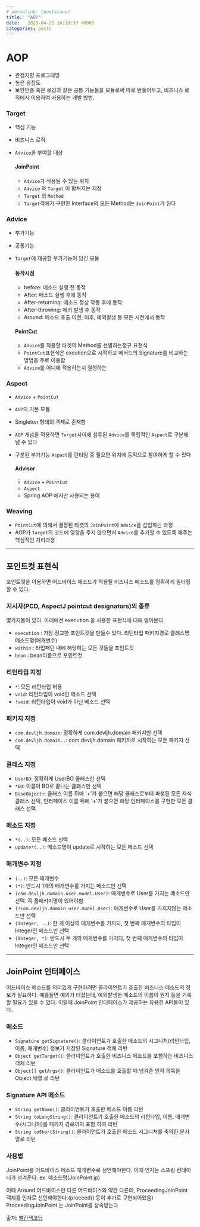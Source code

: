 ```yaml
---
# permalink: /posts/aop/
title:  "AOP"
date:   2020-04-22 16:10:37 +0900
categories: posts
---
```


# AOP
- 관점지향 프로그래밍
- 높은 응집도
- 보안인증 혹은 로깅과 같은 공통 기능들을 모듈로써 따로 반들어두고, 비즈니스 로직에서 이용하여 사용하는 개발 방법.

### Target
- 핵심 기능
- 비즈니스 로직
- `Advice`을 부여할 대상

  #### JoinPoint
  - `Advice`가 적용될 수 있는 위치
  - `Advice` 와 `Target` 이 합쳐지는 지점
  - `Target` 의 `Method`
  - `Target`객체가 구현한 Interface의 모든 Method는 `JoinPoint`가 된다

### Advice
- 부가기능
- 공통기능
- `Target`에 재공할 부가기능이 담긴 모듈

  #### 동작시점
  - before: 메소드 실행 전 동작
  - After: 메소드 실행 후에 동작
  - After-returning: 메소드 정상 작동 후에 동작
  - After-throwing: 에러 발생 후 동작
  - Around: 메소드 호출 이전, 이후, 예외발생 등 모든 시전에서 동작

  #### PointCut
  - `Advice`를 적용할 타겟의 Method를 선별하는정규 표현식
  - `PointCut`표현식은 excution으로 시작하고 메서드의 Signature를 비교하는 방법을 주로 이용함 
  - `Advice`를 어디에 적용하는지 결정하는

### Aspect 
- `Advice` + `PointCut`
- `AOP`의 기본 모듈
- Singleton 형태의 객체로 존재함
- `AOP` 개념을 적용하면 `Target`사이에 침투된 `Advice`를 독립적인 `Aspact`로 구분해 낼 수 있다
- 구분된 부가기능 `Aspact`를 런타임 중 필요한 위치에 동적으로 참여하게 할 수 있다

  #### Advisor
  - `Advice` + `PointCut`
  - `Aspect`
  - Spring AOP 에서만 사용되는 용어

### Weaving
- `PointCut`에 의해서 결정된 타겟의 `JoinPoint`에 `Advice`을 삽입하는 과정
- AOP가 `Target`의 코드에 영향을 주지 않으면서 `Advice`를 추가할 수 있도록 해주는 핵심적인 처리과정

---

## 포인트컷 표현식
포인트컷을 이용하면 어드바이스 메소드가 적용될 비즈니스 메소드를 정확하게 필터링할 수 있다.

### 지시자(PCD, AspectJ pointcut designators)의 종류
몇가지들이 있다. 아래에선 execution 을 사용한 표현식에 대해 알아본다.

- `execution` : 가장 정교한 포인트컷을 만들수 있다. 리턴타입 패키지경로 클래스명 메소드명(매개변수)
- `within` : 타입패턴 내에 해당하는 모든 것들을 포인트컷
- `bean` : bean이름으로 포인트컷

### 리턴타입 지정
- `*`:	모든 리턴타입 허용
- `void`:	리턴타입이 void인 메소드 선택
- `!void`:	리턴타입이 void가 아닌 메소드 선택

### 패키지 지정
- `com.devljh.domain`: 정확하게 com.devljh.domain 패키지만 선택
- `com.devljh.domain..`: com.devljh.domain 패키지로 시작하는 모든 패키지 선택

### 클래스 지정
- `UserBO`: 정확하게 UserBO 클래스만 선택
- `*BO`: 이름이 BO로 끝나는 클래스만 선택
- `BaseObject+`:	클래스 이름 뒤에 '+'가 붙으면 해당 클래스로부터 파생된 모든 자식 클래스 선택, 인터페이스 이름 뒤에 '+'가 붙으면 해당 인터페이스를 구현한 모든 클래스 선택

### 메소드 지정
- `*(..)`:	모든 메소드 선택
- `update*(..)`:	메소드명이 update로 시작하는 모든 메소드 선택

### 매개변수 지정
- `(..)`: 모든 매개변수
- `(*)`:	반드시 1개의 매개변수를 가지는 메소드만 선택
- `(com.devljh.domain.user.model.User)`: 매개변수로 User를 가지는 메소드만 선택. 꼭 풀패키지명이 있어야함
- `(!com.devljh.domain.user.model.User)`: 매개변수로 User를 가지지않는 메소드만 선택
- `(Integer, ..)`:	한 개 이상의 매개변수를 가지되, 첫 번째 매개변수의 타입이 Integer인 메소드만 선택
- `(Integer, *)`:	반드시 두 개의 매개변수를 가지되, 첫 번째 매개변수의 타입이 Integer인 메소드만 선택

---

## JoinPoint 인터페이스
어드바이스 메소드를 의미있게 구현하려면 클라이언트가 호출한 비즈니스 메소드의 정보가 필요하다. 예를들면 예외가 터졌는데, 예외발생한 메소드의 이름이 뭔지 등을 기록할 필요가 있을 수 있다. 이럴때 JoinPoint 인터페이스가 제공하는 유용한 API들이 있다.

### 메소드
- `Signature getSignature()`:	클라이언트가 호출한 메소드의 시그니처(리턴타입, 이름, 매개변수) 정보가 저장된 Signature 객체 리턴
- `Object getTarget()`:	클라이언트가 호출한 비즈니스 메소드를 포함하는 비즈니스 객체 리턴
- `Object[] getArgs()`:	클라이언트가 메소드를 호출할 때 넘겨준 인자 목록을 Object 배열 로 리턴
### Signature API 메소드
- `String getName()`:	클라이언트가 호출한 메소드 이름 리턴
- `String toLongString()`:	클라이언트가 호출한 메소드의 리턴타입, 이름, 매개변수(시그니처)를 패키지 경로까지 포함 하여 리턴
- `String toShortString()`:	클라이언트가 호출한 메소드 시그니처를 축약한 문자열로 리턴

### 사용법
JoinPoint를 어드바이스 메소드 매개변수로 선언해야한다. 이때 인자는 스프링 컨테이너가 넘겨준다. ex. 메소드명(JoinPoint jp)

이때 Around 어드바이스만 다른 어드바이스와 약간 다른데, ProceedingJoinPoint 객체를 인자로 선언해야한다.(proceed() 등이 추가로 구현되어있음) ProceedingJoinPoint 는 JoinPoint를 상속받는다


출처: [빨간색코딩](https://sjh836.tistory.com/157 )
